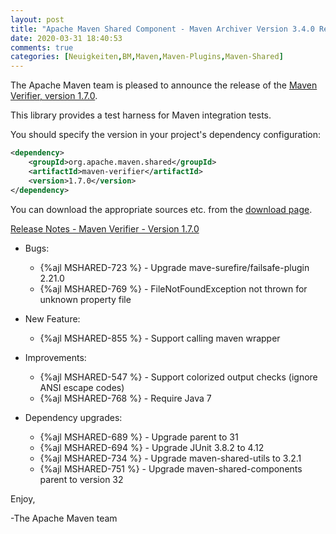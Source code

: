 ```yaml
---
layout: post
title: "Apache Maven Shared Component - Maven Archiver Version 3.4.0 Released"
date: 2020-03-31 18:40:53
comments: true
categories: [Neuigkeiten,BM,Maven,Maven-Plugins,Maven-Shared]
---
```

The Apache Maven team is pleased to announce the release of the 
[Maven Verifier, version 1.7.0](https://maven.apache.org/shared/maven-verifier/).

This library provides a test harness for Maven integration tests.

You should specify the version in your project's dependency configuration:

``` xml
<dependency>
    <groupId>org.apache.maven.shared</groupId>
    <artifactId>maven-verifier</artifactId>
    <version>1.7.0</version>
</dependency>
```

You can download the appropriate sources etc. from the [download page][download-page].
 
<!-- more -->

[Release Notes - Maven Verifier - Version 1.7.0][release-notes]

* Bugs:

  * {%ajl MSHARED-723 %} - Upgrade mave-surefire/failsafe-plugin 2.21.0
  * {%ajl MSHARED-769 %} - FileNotFoundException not thrown for unknown property file

* New Feature:

  * {%ajl MSHARED-855 %} - Support calling maven wrapper

* Improvements:

  * {%ajl MSHARED-547 %} - Support colorized output checks (ignore ANSI escape codes)
  * {%ajl MSHARED-768 %} - Require Java 7

* Dependency upgrades:

  * {%ajl MSHARED-689 %} - Upgrade parent to 31
  * {%ajl MSHARED-694 %} - Upgrade JUnit 3.8.2 to 4.12
  * {%ajl MSHARED-734 %} - Upgrade maven-shared-utils to 3.2.1
  * {%ajl MSHARED-751 %} - Upgrade maven-shared-components parent to version 32
 
Enjoy,

-The Apache Maven team

[download-page]: https://maven.apache.org/shared/maven-verifier/download.html
[release-notes]: https://issues.apache.org/jira/secure/ReleaseNote.jspa?projectId=12317922&version=12332949
